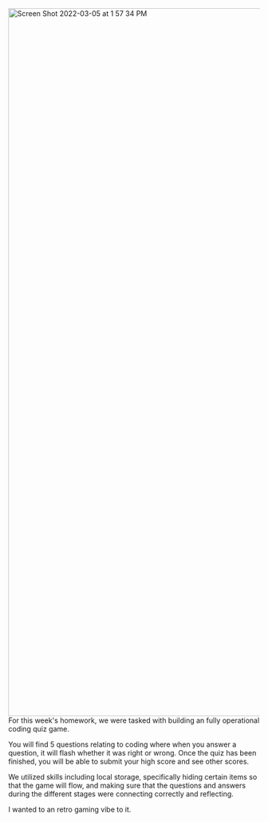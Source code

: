 <img width="1415" alt="Screen Shot 2022-03-05 at 1 57 34 PM" src="https://user-images.githubusercontent.com/92745804/156896676-08b6f9c5-3127-46c0-a950-92fd58f2eea8.png">
For this week's homework, we were tasked with building an fully operational coding quiz game.

You will find 5 questions relating to coding where when you answer a question, it will flash whether it was right or wrong. 
Once the quiz has been finished, you will be able to submit your high score and see other scores.

We utilized skills including local storage, specifically hiding certain items so that the game will flow, and making sure that the questions and answers during the different stages were connecting correctly and reflecting.

I wanted to an retro gaming vibe to it.
